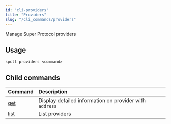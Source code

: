```yaml
---
id: "cli-providers"
title: "Providers"
slug: "/cli_commands/providers"
---
```


Manage Super Protocol providers

## Usage

```
spctl providers <command>
```

## Child commands

|**Command**|**Description**|
| :- | :- |
|[get](/developers/cli_commands/providers/get)|Display detailed information on provider with `address`|
|[list](/developers/cli_commands/providers/list)|List providers|